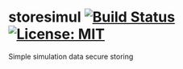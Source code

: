 # storesimul [![Build Status](https://travis-ci.org/MatteoArella/storesimul.svg?branch=develop)](https://travis-ci.org/MatteoArella/storesimul) [![License: MIT](https://img.shields.io/github/license/mashape/apistatus.svg)](https://opensource.org/licenses/MIT)

Simple simulation data secure storing

